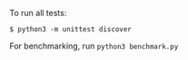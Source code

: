 To run all tests:

```
$ python3 -m unittest discover
```

For benchmarking, run `python3 benchmark.py`